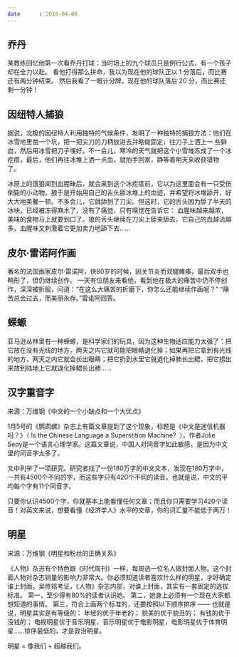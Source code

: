 ```yaml
---
date      : 2016-04-08
---
```


## 乔丹
某教练回忆他第一次看乔丹打球：当时场上的九个球员只是例行公式，有一个孩子却在全力以赴。
看他打得那么拼命，我以为现在他的球队正以 1 分落后，而比赛还有两分钟结束。
然后我看了一眼计分牌，现在他的球队落后 20 分，而比赛还剩一分钟！


## 因纽特人捕狼
据说，北极的因纽特人利用独特的气候条件，发明了一种独特的捕狼方法：他们在冰雪地里凿一个坑，把一把尖刀的刀柄放进去并略做固定，往刀子上洒上一 些鲜血，然后用冰雪把刀子埋好。不一会儿，寒冷的天气就把这个小雪堆冻成了一个冰疙瘩，最后，他们再往冰堆上洒一点血，就拍手回家，静等着明天来收获猎物 了。

冰原上的饿狼闻到血腥昧后，就会来到这个冰疙瘩前，它以为这里面会有一只受伤倒毙的小动物。狼于是开始用自己的舌头舔冰堆上的血迹，并希望将冰堆舔开，好大大地美餐一顿。不多会儿，它就舔到了刀尖。但这时，它的舌头因为舔了半天的冰块，已经被冻得麻木了，没有了痛觉，只有嗅觉在告诉它： 血腥味越来越浓，美味的食物马上就要到口了。狼的舌头继续在刀尖上舔来舔去，它自己的血越流越多，血腥味又刺激着它更加卖力地舔下去……


## 皮尔·雷诺阿作画
著名的法国画家皮尔·雷诺阿，快80岁的时候，因关节炎而双腿瘫痪，最后双手也畸形了，但仍继续创作。
一天有位朋友来看他，看到他在极大的痛苦中仍不停创作，深深被折服，问道：“在这么大痛苦的折磨下，你怎么还能继续作画呢？”
“痛苦总会过去，而美丽永存。”雷诺阿回答。


## 蝾螈
亚马逊丛林里有一种蝾螈，是科学家们的玩具，因为这种生物适应能力太强了：把它放在没有光线的地方，两天之内它就可能把眼睛退化掉；如果再把它拿到有光线的地方，两天之内它就会长出眼睛；把它扔到水里它就退化掉肺长出鳃，把它捞出来放到陆地上它就退化掉鳃长出肺……


## 汉字重音字
来源：万维钢《中文的一个小缺点和一个大优点》

1月5号的《鹦鹉螺》杂志上有篇文章提到了这个现象，标题是《中文是迷信机器吗？》（ Is the Chinese Language a Superstition Machine?  ），作者Julie Sepy是一个语言心理学家。这篇文章说，中国人对同音字如此敏感，是因为中文里的同音字太多了。

文中列举了一项研究。研究者找了一份180万字的中文文本，发现在180万字中，一共有4500个不同的字，而这些字只有420个不同的读音。也就是说，中文的平均每个字有11个同音字。

只要你认识4500个字，你就基本上能看懂任何文章；而且你只需要学习420个读音！对英文来说，想要看懂《经济学人》水平的文章，你的词汇量不能低于两万！


## 明星
来源：万维钢《明星和粉丝的正确关系》

《人物》杂志有个特色跟《时代周刊》一样，每周选一位名人做封面人物。这个封面人物对杂志销量的影响力非常大。你必须知道读者喜欢什么样的明星，才好确定谁上封面。吴修铭考证，《人物》杂志内部，对谁上封面，其实有一套固定的选拔标准。
第一，至少得有80%的读者认识她。
第二，她身上必须有一个现在大家都想知道的事情。
第三，符合上面两个标准的，还要按照以下顺序排序 —— 也就是说，明星其实是有等级的：
年轻的优于年老的；
貌美的优于貌丑的；
有钱的优于没钱的；
电视明星优于音乐明星，音乐明星优于电影明星，电影明星优于体育明星……排序最低的，才是政治明星。

明星 = 像我们 + 超越我们。
